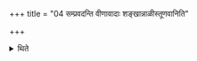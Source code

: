 +++
title = "04 सम्प्रवदन्ति वीणावादाः शङ्खान्नाळीस्तूणवानिति"

+++

<details><summary>थिते</summary>

संप्रवदन्ति वीणावादाः शङ्खान्नाळीस्तूणवानिति ४
</details>
